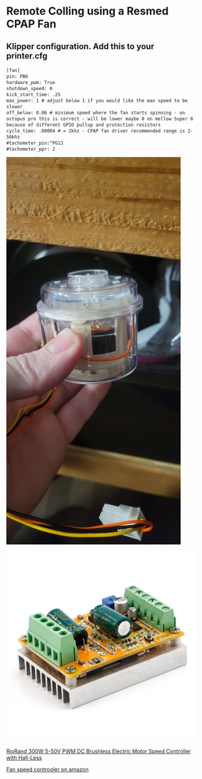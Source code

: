 # Remote Colling using a Resmed CPAP Fan 

## Klipper configuration. Add this to your printer.cfg
```
[fan]
pin: PB6
hardware_pwm: True
shutdown_speed: 0
kick_start_time: .25
max_power: 1 # adjust below 1 if you would like the max speed to be slower
off_below: 0.06 # minimum speed where the fan starts spinning - on octopus pro this is correct - will be lower maybe 0 on mellow Super 8 because of different GPIO pullup and protection resistors
cycle_time: .00004 # = 2khz - CPAP fan driver recommended range is 2-50khz
#tachometer_pin:^PG13
#tachometer_ppr: 2
```

![RESMED CPAP Fan](RESMED_Fan.jpg)

![RioRand 300W 5-50V PWM DC Brushless Electric Motor Speed Controller with Hall-Less](FSC.jpg)

[RioRand 300W 5-50V PWM DC Brushless Electric Motor Speed Controller with Hall-Less](https://www.amazon.com/dp/B087M3GVYX?ref=ppx_yo2ov_dt_b_product_details&th=1)

[Fan speed controoler on amazon](https://www.amazon.com/dp/B087M3GVYX?ref=ppx_yo2ov_dt_b_product_details&th=1)

